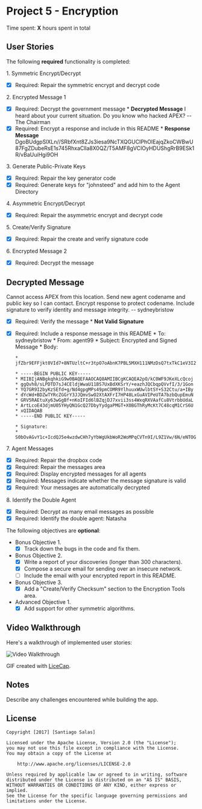 # Project 5 - Encryption

Time spent: **X** hours spent in total

## User Stories

The following **required** functionality is completed:

1\. Symmetric Encrypt/Decrypt
  * [x]  Required: Repair the symmetric encrypt and decrypt code

2\. Encrypted Message 1
  * [x]  Required: Decrypt the government message
  		 * **Decrypted Message** I heard about your current situation. Do you know who hacked APEX? -- The Chairman
  * [x]  Required: Encrypt a response and include in this README
  		 * **Response Message** DgoBUdgpSlXLn//SRbfXnt8ZJs3iesa9NcTXQGUCIPhOIEajqZkoCWBwU87FgZDubeRsE1s745RhxaClla8X0QZ/T5AMF8gVCIOyHDUShgRrB9ESk1R/vBaUuiHgi9OH

3\. Generate Public-Private Keys
  * [x]  Required: Repair the key generator code
  * [x]  Required: Generate keys for "johnsteed" and add him to the Agent Directory

4\. Asymmetric Encrypt/Decrypt
  * [x]  Required: Repair the asymmetric encrypt and decrypt code

5\. Create/Verify Signature
  * [x]  Required: Repair the create and verify signature code
  
6\. Encrypted Message 2
  * [x]  Required: Decrypt the message
## Decrypted Message 
Cannot access APEX from this location. Send new agent codename and public key so I can contact. Encrypt response to protect codename. Include signature to verify identity and message integrity. -- sydneybristow
  * [x]  Required: Verify the message
         * **Not Valid Signature**
  * [x]  Required: Include a response message in this README
         * To: sydneybristow
         * From: agent99
         * Subject: Encrypted and Signed Message
         * Body:

         * jfZbr9EFFjkt0VId7+8NTUzltC+r3tpO7oAbnK7PBL5MXH111NMzDsQ7txTkC1eV3I2synkNkAkJyTVkZ/wejIFpNQtymmXusqM8vEAgKUhohzFgv0SZaPVC2dcYECMiV0gDriBJjLTr6ELJfc8kQsNCNZWUz4BnIHUXtZFj58MVH5dHGvMWj9lMO9g/d6d7a62+wt3FTwfNtC8V88Lo8CLb+4GEZ7FZtbL9YPIn0BmiO9tWMZasWYSvtbxcz8rfIMK3ZrwOSenOUJ5Iqi2BC9k0t0IZXseFXoFSVNWOCMbD7npHrpfh8n0NOVqsGC9rXh943yPMLtizmu2vlXtrEg==

         * -----BEGIN PUBLIC KEY-----
         * MIIBIjANBgkqhkiG9w0BAQEFAAOCAQ8AMIIBCgKCAQEA2pO/kC0WF9JKeXLcQcoj
         * ggQvh8/sLPDTD7sJ4CEldjWwaU11BS7UxBdXKSrY/+eazhJQCbqpQVvfI/3/1Gon
         * YQ7GR9I2byKzSEfd+g/Nd4gpgMPs49pmCOMR9YlhuuxWUwlbtSY+S32Ctu/a+IBy
         * dYcWd+BDZwTYRcZGGrY3JJQmvSwO2XtAXFrI7HP48LxGuAVIPeUTA7bzbQupEmuN
         * GRV5RAEtuXy63wGgBf+nKoIFId6lBZqjDJ7xvii3ss4WxqRXVAafCu8VtrbbUdaL
         * ArtLcoE43djmU05YHyQN1GcQ27DbyYydgaPMGT+X0BGThRyMcKt7C48cqM1CrS6U
         * xQIDAQAB
         * -----END PUBLIC KEY-----

         * Signature:
         * S0bOvAGvY1c+IcdQJ5e4wzdwCHh7yYbWgUkbWoR2WoMPqCVTn9I/L9Z1Vw/6N/eNTOG9attYj2NbIEz40uQKeuJNekOQZdCbIhM4reQxySuHCJq+JrPq+cbGXKkn7L+2GaWDJiivT3AFN4i/knDVrdD8n5bf7GxeCmIAY6lvAySR9/paCOPfaMfHWHkofE2ZDnIvPJ2QWdsvgFj4uzOpn1I3jYnMLcOA+n7VyLc6yjs7UpgplPiqMySWJsy3hLGKpQM7wPq7dZbRseiVC2al68MH9YIOU18/jINP8K03J0InYOVySQCeu1AMY0BVqPu0FlhyTv8YRIGmSOGED4Qn7Q==

7\. Agent Messages
  * [x]  Required: Repair the dropbox code
  * [x]  Required: Repair the messages area
  * [x]  Required: Display encrypted messages for all agents
  * [x]  Required: Messages indicate whether the message signature is valid
  * [x]  Required: Your messages are automatically decrypted

8\. Identify the Double Agent
  * [x]  Required: Decrypt as many email messages as possible
  * [x]  Required: Identify the double agent: Natasha

The following objectives are **optional**:

* Bonus Objective 1\.
  * [x]  Track down the bugs in the code and fix them.

* Bonus Objective 2\.
  * [x]  Write a report of your discoveries (longer than 300 characters).
  * [x]  Compose a secure email for sending over an insecure network.
  * [ ]  Include the email with your encrypted report in this README.

* Bonus Objective 3\.
  * [x]  Add a "Create/Verify Checksum" section to the Encryption Tools area.

* Advanced Objective 1\.
  * [x]  Add support for other symmetric algorithms.

## Video Walkthrough

Here's a walkthrough of implemented user stories:

<img src='http://i.imgur.com/link/to/your/gif/file.gif' title='Video Walkthrough' width='' alt='Video Walkthrough' />

GIF created with [LiceCap](http://www.cockos.com/licecap/).

## Notes

Describe any challenges encountered while building the app.

## License

    Copyright [2017] [Santiago Salas]

    Licensed under the Apache License, Version 2.0 (the "License");
    you may not use this file except in compliance with the License.
    You may obtain a copy of the License at

        http://www.apache.org/licenses/LICENSE-2.0

    Unless required by applicable law or agreed to in writing, software
    distributed under the License is distributed on an "AS IS" BASIS,
    WITHOUT WARRANTIES OR CONDITIONS OF ANY KIND, either express or implied.
    See the License for the specific language governing permissions and
    limitations under the License.
